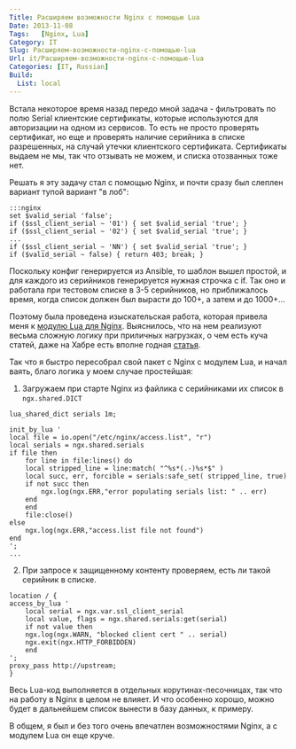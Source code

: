 ```yaml
---
Title: Расширяем возможности Nginx с помощью Lua
Date: 2013-11-08
Tags:   [Nginx, Lua]
Category: IT
Slug: Расширяем-возможности-nginx-с-помощью-lua
Url: it/Расширяем-возможности-nginx-с-помощью-lua
Categories: [IT, Russian]
Build:
  List: local
---
```


Встала некоторое время назад передо мной задача -
фильтровать по полю Serial клиентские сертификаты,
которые используются для авторизации на одном из сервисов.
То есть не просто проверять сертификат, но еще и проверять
наличие серийника в списке разрешенных, на случай утечки клиентского
сертификата. Сертификаты выдаем не мы, так что отзывать не можем,
и списка отозванных тоже нет.

Решать я эту задачу стал с помощью Nginx, и почти сразу был
слеплен вариант тупой вариант "в лоб":

    :::nginx
    set $valid_serial 'false';
    if ($ssl_client_serial ~ '01') { set $valid_serial 'true'; }
    if ($ssl_client_serial ~ '02') { set $valid_serial 'true'; }
    ...
    if ($ssl_client_serial ~ 'NN') { set $valid_serial 'true'; }
    if ($valid_serial ~ false) { return 403; break; }

Поскольку конфиг генерируется из Ansible, то шаблон
вышел простой, и для каждого из серийников генерируется
нужная строчка с if. Так оно и работала при тестовом списке в
3-5 серийников, но приближалось время, когда список должен
был вырасти до 100+, а затем и до 1000+...

Поэтому была проведена изыскательская работа, которая привела
меня к [модулю Lua для Nginx](http://wiki.nginx.org/HttpLuaModule).
Выяснилось, что на нем реализуют весьма сложную логику при приличных
нагрузках, о чем есть куча статей, даже на Хабре есть вполне годная
[статья](http://habrahabr.ru/company/2gis/blog/199504/).

Так что я быстро пересобрал свой пакет с Nginx с модулем Lua,
и начал ваять, благо логика у моем случае простейшая:

1) Загружаем при старте Nginx из файлика с серийниками их список в `ngx.shared.DICT`

```
lua_shared_dict serials 1m;

init_by_lua '
local file = io.open("/etc/nginx/access.list", "r")
local serials = ngx.shared.serials
if file then
    for line in file:lines() do
    local stripped_line = line:match( "^%s*(.-)%s*$" )
    local succ, err, forcible = serials:safe_set( stripped_line, true)
    if not succ then
        ngx.log(ngx.ERR,"error populating serials list: " .. err)
    end
    end
    file:close()
else
    ngx.log(ngx.ERR,"access.list file not found")
end
';
...
```

2) При запросе к защищенному контенту проверяем, есть ли такой серийник в списке.

```
location / {
access_by_lua '
    local serial = ngx.var.ssl_client_serial
    local value, flags = ngx.shared.serials:get(serial)
    if not value then
    ngx.log(ngx.WARN, "blocked client cert " .. serial)
    ngx.exit(ngx.HTTP_FORBIDDEN)
    end
';
proxy_pass http://upstream;
}
```

Весь Lua-код выполняется в отдельных корутинах-песочницах, так что на работу
в Nginx в целом не влияет.
И что особенно хорошо, можно будет в дальнейшем список вынести в базу данных,
к примеру.

В общем, я был и без того очень впечатлен
возможностями Nginx, а с модулем Lua он еще круче.
